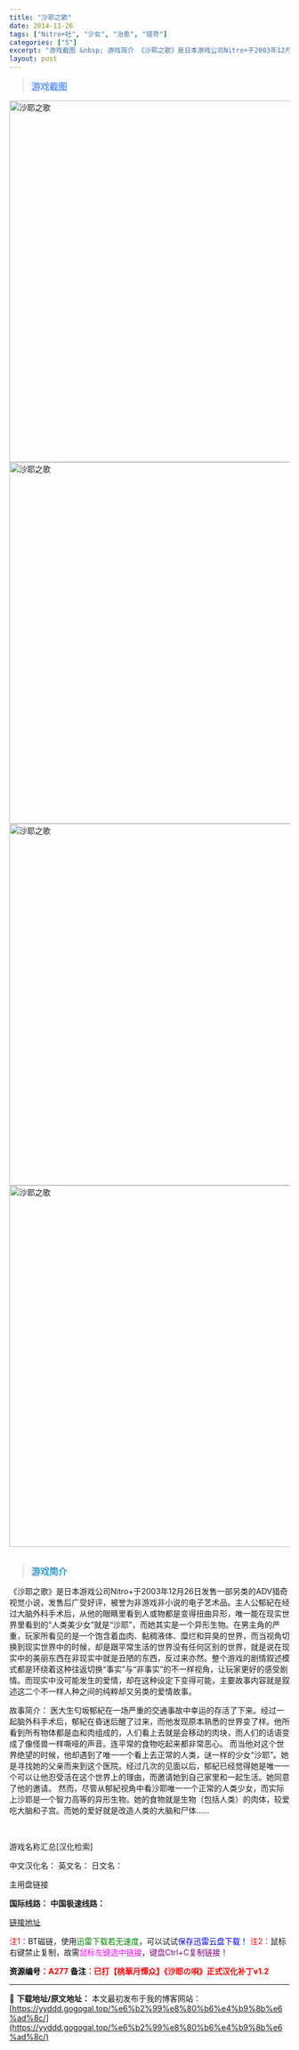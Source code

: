 ```yaml
---
title: "沙耶之歌"
date: 2014-11-26
tags: ["Nitro+社", "少女", "治愈", "猎奇"]
categories: ["S"]
excerpt: "游戏截图 &nbsp; 游戏简介 《沙耶之歌》是日本游戏公司Nitro+于2003年12月26日发售一部另类的ADV猎奇视觉小说，发售后广受好评，被誉为非游戏非小说的电子艺术品。主人公郁紀在经过大脑外科手术后，从他的眼睛里看到人或物都是变得扭曲异形，唯一能在现实世界里看到的“人类美少女”就是“沙耶”&hellip;"
layout: post
---
```


<div>
<blockquote><b><span style="font-size: 12pt; color: #6699ff;">游戏截图</span></b></blockquote>
<div><img title="点击放大" src="https://yyddd.gogogal.top/wp-content/uploads/2025/04/20250430_6811f9fadb585.webp" alt="沙耶之歌" width="650" /></div>
<div><img title="点击放大" src="https://yyddd.gogogal.top/wp-content/uploads/2025/04/20250430_6811f9fd353de.webp" alt="沙耶之歌" width="650" /></div>
<div><img title="点击放大" src="https://yyddd.gogogal.top/wp-content/uploads/2025/04/20250430_6811f9fe84bfc.webp" alt="沙耶之歌" width="650" /></div>
<div><img title="点击放大" src="https://yyddd.gogogal.top/wp-content/uploads/2025/04/20250430_6811f9ffc145d.webp" alt="沙耶之歌" width="650" /></div>
&nbsp;
<blockquote><b><span style="font-size: 12pt; color: #3399cc;">游戏简介</span></b></blockquote>
<div>

《沙耶之歌》是日本游戏公司Nitro+于2003年12月26日发售一部另类的ADV猎奇视觉小说，发售后广受好评，被誉为非游戏非小说的电子艺术品。主人公郁紀在经过大脑外科手术后，从他的眼睛里看到人或物都是变得扭曲异形，唯一能在现实世界里看到的“人类美少女”就是“沙耶”，而她其实是一个异形生物。在男主角的严重，玩家所看见的是一个饱含着血肉、黏稠液体、糜烂和异臭的世界，而当视角切换到现实世界中的时候，却是跟平常生活的世界没有任何区别的世界，就是说在现实中的美丽东西在非现实中就是丑陋的东西，反过来亦然。整个游戏的剧情叙述模式都是环绕着这种往返切换“事实”与“非事实”的不一样视角，让玩家更好的感受剧情。而现实中没可能发生的爱情，却在这种设定下变得可能，主要故事内容就是叙述这二个不一样人种之间的纯粹却又另类的爱情故事。

故事简介：
医大生匂坂郁紀在一场严重的交通事故中幸运的存活了下来。经过一起脑外科手术后，郁紀在昏迷后醒了过来，而他发现原本熟悉的世界变了样。他所看到所有物体都是血和肉组成的，人们看上去就是会移动的肉块，而人们的话语变成了像怪兽一样嘶哑的声音。连平常的食物吃起来都非常恶心。
而当他对这个世界绝望的时候，他却遇到了唯一一个看上去正常的人类，谜一样的少女“沙耶”。她是寻找她的父亲而来到这个医院。经过几次的见面以后，郁紀已经觉得她是唯一一个可以让他忍受活在这个世界上的理由，而邀请她到自己家里和一起生活。她同意了他的邀请。
然而，尽管从郁紀视角中看沙耶唯一一个正常的人类少女，而实际上沙耶是一个智力高等的异形生物。她的食物就是生物（包括人类）的肉体，较爱吃大脑和子宫。而她的爱好就是改造人类的大脑和尸体……

</div>
&nbsp;

游戏名称汇总[汉化检索]

中文汉化名：
英文名：
日文名：

</div>
<div class="panel panel-primary">
<div class="panel-heading">主用盘链接</div>
<div class="panel-body">

<b>国际线路：</b>
<b>中国极速线路：</b>

<!--wechatfans start-->

<a href="https://pan.xunlei.com/s/VOSNt1xUJRKUTy_L9U55sACPA1?pwd=6pjj#">链接地址</a>

<!--wechatfans end-->
<span style="color: #ff0000;">注1：</span>BT磁链，使用<span style="color: #008000;">迅雷下载若无速度</span>，可以试试<span style="color: #0000ff;">保存迅雷云盘下载！</span>
<span style="color: #ff0000;">注2：</span>鼠标右键禁止复制，故需<span style="color: #ff00ff;">鼠标左键选中链接</span>，<span style="color: #800080;">键盘Ctrl+C复制链接！</span>

</div>
<div class="panel-footer"><span style="color: #ff0000;"><b><span style="color: #000000;">资源编号</span>：A277</b></span>
<span style="color: #ff0000;"><b><span style="color: #000000;">备注</span>：已打【桃華月憚众】《沙耶の唄》正式汉化补丁v1.2</b></span></div>
</div>

---
📖 **下载地址/原文地址：** 本文最初发布于我的博客网站：[https://yyddd.gogogal.top/%e6%b2%99%e8%80%b6%e4%b9%8b%e6%ad%8c/](https://yyddd.gogogal.top/%e6%b2%99%e8%80%b6%e4%b9%8b%e6%ad%8c/)
